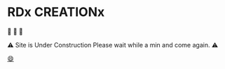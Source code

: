 # RDx CREATIONx


 :construction: :construction: :construction: 

:warning: Site is Under Construction Please wait while a min and come again. :warning:

[:smile:]("#" ":smile:")

